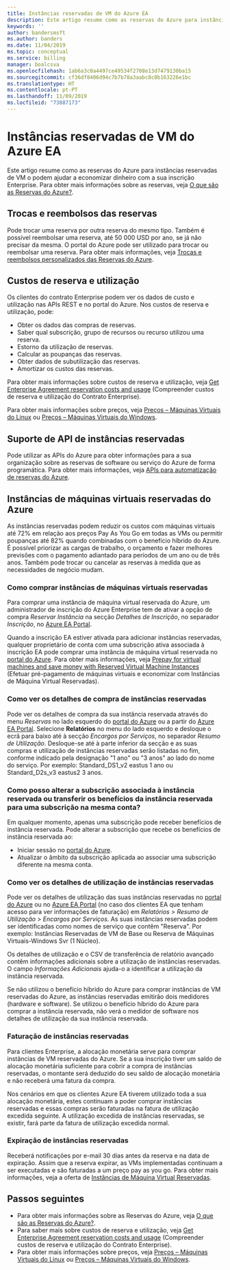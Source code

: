 ```yaml
---
title: Instâncias reservadas de VM do Azure EA
description: Este artigo resume como as reservas do Azure para instâncias reservadas de VM o podem ajudar a economizar dinheiro com a sua inscrição Enterprise.
keywords: ''
author: bandersmsft
ms.author: banders
ms.date: 11/04/2019
ms.topic: conceptual
ms.service: billing
manager: boalcsva
ms.openlocfilehash: 1ab6a3c0a4497ce49534f2708e13d7479130ba15
ms.sourcegitcommit: cf36df8406d94c7b7b78a3aabc8c0b163226e1bc
ms.translationtype: HT
ms.contentlocale: pt-PT
ms.lasthandoff: 11/09/2019
ms.locfileid: "73887173"
---
```

# <a name="azure-ea-vm-reserved-instances"></a>Instâncias reservadas de VM do Azure EA

Este artigo resume como as reservas do Azure para instâncias reservadas de VM o podem ajudar a economizar dinheiro com a sua inscrição Enterprise. Para obter mais informações sobre as reservas, veja [O que são as Reservas do Azure?](billing-save-compute-costs-reservations.md).

## <a name="reservation-exchanges-and-refunds"></a>Trocas e reembolsos das reservas

Pode trocar uma reserva por outra reserva do mesmo tipo. Também é possível reembolsar uma reserva, até 50 000 USD por ano, se já não precisar da mesma. O portal do Azure pode ser utilizado para trocar ou reembolsar uma reserva. Para obter mais informações, veja [Trocas e reembolsos personalizados das Reservas do Azure](billing-azure-reservations-self-service-exchange-and-refund.md).

## <a name="reservation-costs-and-usage"></a>Custos de reserva e utilização

Os clientes do contrato Enterprise podem ver os dados de custo e utilização nas APIs REST e no portal do Azure. Nos custos de reserva e utilização, pode:

- Obter os dados das compras de reservas.
- Saber qual subscrição, grupo de recursos ou recurso utilizou uma reserva.
- Estorno da utilização de reservas.
- Calcular as poupanças das reservas.
- Obter dados de subutilização das reservas.
- Amortizar os custos das reservas.

Para obter mais informações sobre custos de reserva e utilização, veja [Get Enterprise Agreement reservation costs and usage](billing-understand-reserved-instance-usage-ea.md) (Compreender custos de reserva e utilização do Contrato Enterprise).

Para obter mais informações sobre preços, veja [Preços – Máquinas Virtuais do Linux](https://azure.microsoft.com/pricing/details/virtual-machines/linux/) ou [Preços – Máquinas Virtuais do Windows](https://azure.microsoft.com/pricing/details/virtual-machines/windows/).

## <a name="reserved-instances-api-support"></a>Suporte de API de instâncias reservadas

Pode utilizar as APIs do Azure para obter informações para a sua organização sobre as reservas de software ou serviço do Azure de forma programática. Para obter mais informações, veja [APIs para automatização de reservas do Azure](billing-reservation-apis.md).

## <a name="azure-reserved-virtual-machine-instances"></a>Instâncias de máquinas virtuais reservadas do Azure

As instâncias reservadas podem reduzir os custos com máquinas virtuais até 72% em relação aos preços Pay As You Go em todas as VMs ou permitir poupanças até 82% quando combinadas com o benefício híbrido do Azure. É possível priorizar as cargas de trabalho, o orçamento e fazer melhores previsões com o pagamento adiantado para períodos de um ano ou de três anos. Também pode trocar ou cancelar as reservas à medida que as necessidades de negócio mudam.

### <a name="how-to-buy-reserved-virtual-machine-instances"></a>Como comprar instâncias de máquinas virtuais reservadas

Para comprar uma instância de máquina virtual reservada do Azure, um administrador de inscrição do Azure Enterprise tem de ativar a opção de compra _Reservar Instância_ na secção _Detalhes de Inscrição_, no separador _Inscrição_, no [Azure EA Portal](https://ea.azure.com/).

Quando a inscrição EA estiver ativada para adicionar instâncias reservadas, qualquer proprietário de conta com uma subscrição ativa associada à inscrição EA pode comprar uma instância de máquina virtual reservada no [portal do Azure](https://aka.ms/reservations). Para obter mais informações, veja [Prepay for virtual machines and save money with Reserved Virtual Machine Instances](https://go.microsoft.com/fwlink/?linkid=861721) (Efetuar pré-pagamento de máquinas virtuais e economizar com Instâncias de Máquina Virtual Reservadas).

### <a name="how-to-view-reserved-instance-purchase-details"></a>Como ver os detalhes de compra de instâncias reservadas

Pode ver os detalhes de compra da sua instância reservada através do menu _Reservas_ no lado esquerdo do [portal do Azure](https://aka.ms/reservations) ou a partir do [Azure EA Portal](https://ea.azure.com/). Selecione **Relatórios** no menu do lado esquerdo e desloque o ecrã para baixo até à secção _Encargos por Serviços_, no separador _Resumo de Utilização_. Desloque-se até à parte inferior da secção e as suas compras e utilização de instâncias reservadas serão listadas no fim, conforme indicado pela designação "1 ano" ou "3 anos" ao lado do nome do serviço. Por exemplo: Standard_DS1_v2 eastus 1 ano ou Standard_D2s_v3 eastus2 3 anos.

### <a name="how-can-i-change-the-subscription-associated-with-reserved-instance-or-transfer-my-reserved-instance-benefits-to-a-subscription-under-the-same-account"></a>Como posso alterar a subscrição associada à instância reservada ou transferir os benefícios da instância reservada para uma subscrição na mesma conta?

Em qualquer momento, apenas uma subscrição pode receber benefícios de instância reservada. Pode alterar a subscrição que recebe os benefícios de instância reservada ao:

- Iniciar sessão no [portal do Azure](https://aka.ms/reservations).
- Atualizar o âmbito da subscrição aplicada ao associar uma subscrição diferente na mesma conta.

### <a name="how-to-view-reserved-instance-usage-details"></a>Como ver os detalhes de utilização de instâncias reservadas

Pode ver os detalhes de utilização das suas instâncias reservadas no [portal do Azure](https://aka.ms/reservations) ou no [Azure EA Portal](https://ea.azure.com/) (no caso dos clientes EA que tenham acesso para ver informações de faturação) em _Relatórios_ > _Resumo de Utilização_ > _Encargos por Serviços_. As suas instâncias reservadas podem ser identificadas como nomes de serviço que contêm "Reserva". Por exemplo: Instâncias Reservadas de VM de Base ou Reserva de Máquinas Virtuais-Windows Svr (1 Núcleo).

Os detalhes de utilização e o CSV de transferência de relatório avançado contêm informações adicionais sobre a utilização de instâncias reservadas. O campo _Informações Adicionais_ ajuda-o a identificar a utilização da instância reservada.

Se não utilizou o benefício híbrido do Azure para comprar instâncias de VM reservadas do Azure, as instâncias reservadas emitirão dois medidores (hardware e software). Se utilizou o benefício híbrido do Azure para comprar a instância reservada, não verá o medidor de software nos detalhes de utilização da sua instância reservada.

### <a name="reserved-instance-billing"></a>Faturação de instâncias reservadas

Para clientes Enterprise, a alocação monetária serve para comprar instâncias de VM reservadas do Azure. Se a sua inscrição tiver um saldo de alocação monetária suficiente para cobrir a compra de instâncias reservadas, o montante será deduzido do seu saldo de alocação monetária e não receberá uma fatura da compra.

Nos cenários em que os clientes Azure EA tiverem utilizado toda a sua alocação monetária, estes continuam a poder comprar instâncias reservadas e essas compras serão faturadas na fatura de utilização excedida seguinte. A utilização excedida de instâncias reservadas, se existir, fará parte da fatura de utilização excedida normal.

### <a name="reserved-instance-expiration"></a>Expiração de instâncias reservadas

Receberá notificações por e-mail 30 dias antes da reserva e na data de expiração. Assim que a reserva expirar, as VMs implementadas continuam a ser executadas e são faturadas a um preço pay as you go. Para obter mais informações, veja a oferta de [Instâncias de Máquina Virtual Reservadas](https://azure.microsoft.com/pricing/reserved-vm-instances/).

## <a name="next-steps"></a>Passos seguintes
- Para obter mais informações sobre as Reservas do Azure, veja [O que são as Reservas do Azure?](billing-save-compute-costs-reservations.md).
- Para saber mais sobre custos de reserva e utilização, veja [Get Enterprise Agreement reservation costs and usage](billing-understand-reserved-instance-usage-ea.md) (Compreender custos de reserva e utilização do Contrato Enterprise).
- Para obter mais informações sobre preços, veja [Preços – Máquinas Virtuais do Linux](https://azure.microsoft.com/pricing/details/virtual-machines/linux/) ou [Preços – Máquinas Virtuais do Windows](https://azure.microsoft.com/pricing/details/virtual-machines/windows/).

